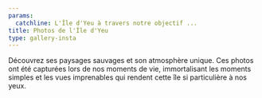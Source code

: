 ```yaml
---
params:
  catchline: L'Île d'Yeu à travers notre objectif ...
title: Photos de l'Île d'Yeu
type: gallery-insta
---
```


Découvrez ses paysages sauvages et son atmosphère unique. Ces photos ont été capturées lors de nos moments de vie, immortalisant les moments simples et les vues imprenables qui rendent cette île si particulière à nos yeux.
